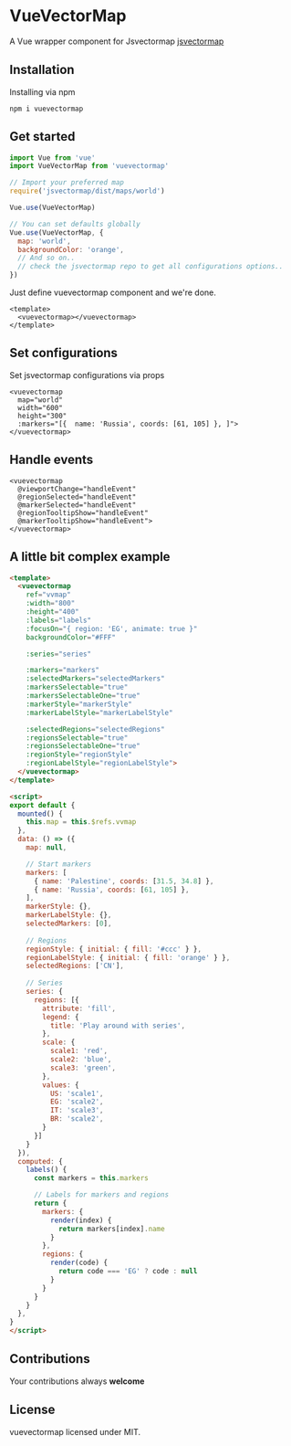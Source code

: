 # VueVectorMap
A Vue wrapper component for Jsvectormap [jsvectormap](https://github.com/themustafaomar/jsvectormap)

## Installation
Installing via npm
```
npm i vuevectormap
```

## Get started
```js
import Vue from 'vue'
import VueVectorMap from 'vuevectormap'

// Import your preferred map
require('jsvectormap/dist/maps/world')

Vue.use(VueVectorMap)

// You can set defaults globally
Vue.use(VueVectorMap, {
  map: 'world',
  backgroundColor: 'orange',
  // And so on..
  // check the jsvectormap repo to get all configurations options..
})
```
Just define vuevectormap component and we're done.
```vue
<template>
  <vuevectormap></vuevectormap>
</template>
```

## Set configurations
Set jsvectormap configurations via props
```vue
<vuevectormap
  map="world"
  width="600"
  height="300"
  :markers="[{	name: 'Russia', coords: [61, 105] }, ]">
</vuevectormap>
```

## Handle events

```vue
<vuevectormap
  @viewportChange="handleEvent"
  @regionSelected="handleEvent"
  @markerSelected="handleEvent"
  @regionTooltipShow="handleEvent"
  @markerTooltipShow="handleEvent">
</vuevectormap>
```

## A little bit complex example

```html
<template>
  <vuevectormap
    ref="vvmap"
    :width="800"
    :height="400"
    :labels="labels"
    :focusOn="{ region: 'EG', animate: true }"
    backgroundColor="#FFF"

    :series="series"

    :markers="markers"
    :selectedMarkers="selectedMarkers"
    :markersSelectable="true"
    :markersSelectableOne="true"
    :markerStyle="markerStyle"
    :markerLabelStyle="markerLabelStyle"

    :selectedRegions="selectedRegions"
    :regionsSelectable="true"
    :regionsSelectableOne="true"
    :regionStyle="regionStyle"
    :regionLabelStyle="regionLabelStyle">
  </vuevectormap>
</template>

<script>
export default {
  mounted() {
    this.map = this.$refs.vvmap
  },
  data: () => ({
    map: null,

    // Start markers
    markers: [
      { name: 'Palestine', coords: [31.5, 34.8] },
      {	name: 'Russia', coords: [61, 105] },
    ],
    markerStyle: {},
    markerLabelStyle: {},
    selectedMarkers: [0],
    
    // Regions
    regionStyle: { initial: { fill: '#ccc' } },
    regionLabelStyle: { initial: { fill: 'orange' } },
    selectedRegions: ['CN'],
    
    // Series
    series: {
      regions: [{
        attribute: 'fill',
        legend: {
          title: 'Play around with series',
        },
        scale: {
          scale1: 'red',
          scale2: 'blue',
          scale3: 'green',
        },
        values: {
          US: 'scale1',
          EG: 'scale2',
          IT: 'scale3',
          BR: 'scale2',
        }
      }]
    }
  }),
  computed: {
    labels() {
      const markers = this.markers

      // Labels for markers and regions
      return {
        markers: {
          render(index) {
            return markers[index].name
          }
        },
        regions: {
          render(code) {
            return code === 'EG' ? code : null
          }
        }
      }
    }
  },
}
</script>
```

## Contributions

Your contributions always **welcome**

## License

vuevectormap licensed under MIT.
